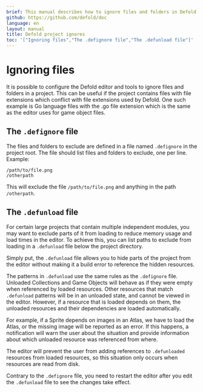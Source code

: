 ```yaml
---
brief: This manual describes how to ignore files and folders in Defold.
github: https://github.com/defold/doc
language: en
layout: manual
title: Defold project ignores
toc: '["Ignoring files","The .defignore file","The .defunload file"]'
---
```


# Ignoring files

It is possible to configure the Defold editor and tools to ignore files and folders in a project. This can be useful if the project contains files with file extensions which conflict with file extensions used by Defold. One such example is Go language files with the .go file extension which is the same as the editor uses for game object files.

## The `.defignore` file
The files and folders to exclude are defined in a file named `.defignore` in the project root. The file should list files and folders to exclude, one per line. Example:

```
/path/to/file.png
/otherpath
```

This will exclude the file `/path/to/file.png` and anything in the path `/otherpath`.

## The `.defunload` file

For certain large projects that contain multiple independent modules, you may want to exclude parts of it from loading to reduce memory usage and load times in the editor. To achieve this, you can list paths to exclude from loading in a `.defunload` file below the project directory.

Simply put, the `.defunload` file allows you to hide parts of the project from the editor without making it a build error to reference the hidden resources.

The patterns in `.defunload` use the same rules as the `.defignore` file. Unloaded Collections and Game Objects will behave as if they were empty when referenced by loaded resources. Other resources that match `.defunload` patterns will be in an unloaded state, and cannot be viewed in the editor. However, if a resource that is loaded depends on them, the unloaded resources and their dependencies are loaded automatically.

For example, if a Sprite depends on images in an Atlas, we have to load the Atlas, or the missing image will be reported as an error. If this happens, a notification will warn the user about the situation and provide information about which unloaded resource was referenced from where.

The editor will prevent the user from adding references to `.defunloaded` resources from loaded resources, so this situation only occurs when resources are read from disk.

Contrary to the `.defignore` file, you need to restart the editor after you edit the `.defunload` file to see the changes take effect.